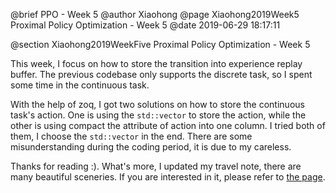 @brief PPO - Week 5
@author Xiaohong
@page Xiaohong2019Week5 Proximal Policy Optimization - Week 5
@date 2019-06-29 18:17:11

@section Xiaohong2019WeekFive Proximal Policy Optimization - Week 5


This week, I focus on how to store the transition into experience replay
buffer. The previous codebase only supports the discrete task, so I
spent some time in the continuous task.

With the help of zoq, I got two solutions on how to store the continuous task's
action. One is using the `std::vector` to store the action, while the other
is using compact the attribute of action into one column. I tried both of
them, I choose the `std::vector` in the end. There are some misunderstanding
during the coding period, it is due to my careless.

Thanks for reading :). What's more, I updated my travel note, there are many
beautiful sceneries. If you are interested
in it, please refer to [the page](https://zhuanlan.zhihu.com/p/69014831).
